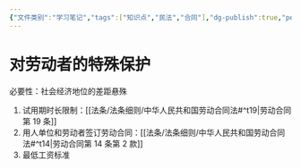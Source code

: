 ```yaml
---
{"文件类别":"学习笔记","tags":["知识点","民法","合同"],"dg-publish":true,"permalink":"/学习笔记studyup/知识点cheese/劳动合同/","dgPassFrontmatter":true,"created":"2024-10-26T14:26:52.071+08:00","updated":"2024-10-26T14:29:20.473+08:00"}
---
```


# 对劳动者的特殊保护
必要性：社会经济地位的差距悬殊
1. 试用期时长限制：[[法条/法条细则/中华人民共和国劳动合同法#^t19\|劳动合同第 19 条]]
2. 用人单位和劳动者签订劳动合同：[[法条/法条细则/中华人民共和国劳动合同法#^t14\|劳动合同第 14 条第 2 款]]
3. 最低工资标准